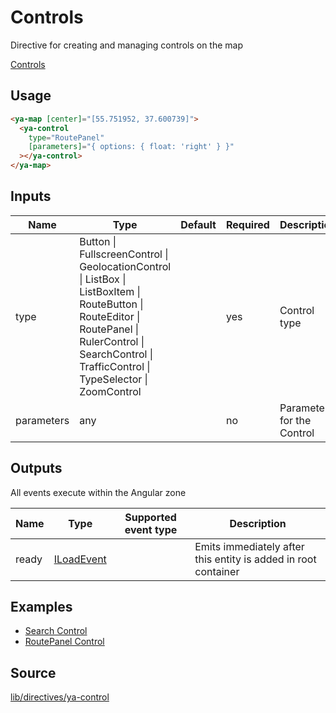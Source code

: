 # Controls

Directive for creating and managing controls on the map

[Controls](https://searchcontrol.stackblitz.io ':include :type=iframe height=550px')

## Usage

```html
<ya-map [center]="[55.751952, 37.600739]">
  <ya-control
    type="RoutePanel"
    [parameters]="{ options: { float: 'right' } }"
  ></ya-control>
</ya-map>
```

## Inputs

<table>
  <thead>
    <tr>
      <th>Name</th>
      <th>Type</th>
      <th>Default</th>
      <th>Required</th>
      <th>Description</th>
    </tr>
  </thead>
  <tbody>
    <tr>
      <td>type</td>
      <td>Button | FullscreenControl | GeolocationControl | ListBox | ListBoxItem | RouteButton | RouteEditor | RoutePanel | RulerControl | SearchControl | TrafficControl | TypeSelector | ZoomControl</td>
      <td></td>
      <td>yes</td>
      <td>Control type</td>
    </tr>
    <tr>
      <td>parameters</td>
      <td>any</td>
      <td></td>
      <td>no</td>
      <td>Parameters for the Control</td>
    </tr>
  </tbody>
</table>

## Outputs

All events execute within the Angular zone

| Name  | Type         | Supported event type | Description                                                    |
| ----- | ------------ | -------------------- | -------------------------------------------------------------- |
| ready | [ILoadEvent] |                      | Emits immediately after this entity is added in root container |

[iloadevent]: interfaces/load-event.md

## Examples

- [Search Control](https://stackblitz.com/edit/searchcontrol)
- [RoutePanel Control](https://stackblitz.com/edit/route-panel)

## Source

[lib/directives/ya-control](https://github.com/ddubrava/angular8-yandex-maps/tree/master/projects/angular8-yandex-maps/src/lib/directives/ya-control)
